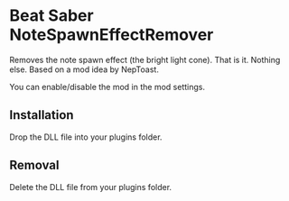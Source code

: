# Beat Saber NoteSpawnEffectRemover

Removes the note spawn effect (the bright light cone). That is it. Nothing else. Based on a mod idea by NepToast.

You can enable/disable the mod in the mod settings.

## Installation

Drop the DLL file into your plugins folder. 

## Removal

Delete the DLL file from your plugins folder.

